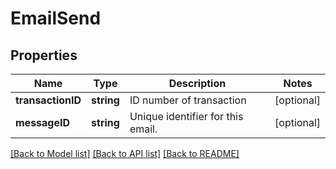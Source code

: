 # EmailSend

## Properties
Name | Type | Description | Notes
------------ | ------------- | ------------- | -------------
**transactionID** | **string** | ID number of transaction | [optional] 
**messageID** | **string** | Unique identifier for this email. | [optional] 

[[Back to Model list]](../README.md#documentation-for-models) [[Back to API list]](../README.md#documentation-for-api-endpoints) [[Back to README]](../README.md)


